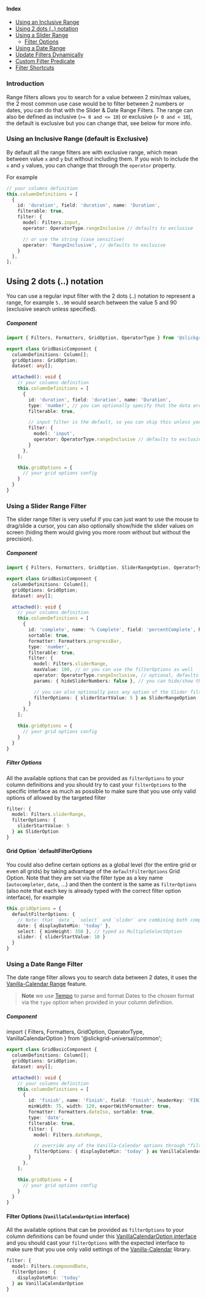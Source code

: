 #### Index
- [Using an Inclusive Range](#using-an-inclusive-range-default-is-exclusive)
- [Using 2 dots (..) notation](#using-2-dots--notation)
- [Using a Slider Range](#using-a-slider-range-filter)
  - [Filter Options](#filter-options)
- [Using a Date Range](#using-a-date-range-filter)
- [Update Filters Dynamically](input-filter.md#update-filters-dynamically)
- [Custom Filter Predicate](input-filter.md#custom-filter-predicate)
- [Filter Shortcuts](input-filter.md#filter-shortcuts)

### Introduction
Range filters allows you to search for a value between 2 min/max values, the 2 most common use case would be to filter between 2 numbers or dates, you can do that with the Slider & Date Range Filters. The range can also be defined as inclusive (`>= 0 and <= 10`) or exclusive (`> 0 and < 10`), the default is exclusive but you can change that, see below for more info.

### Using an Inclusive Range (default is Exclusive)
By default all the range filters are with exclusive range, which mean between value `x` and `y` but without including them. If you wish to include the `x` and `y` values, you can change that through the `operator` property.

For example
```ts
// your columns definition
this.columnDefinitions = [
  {
    id: 'duration', field: 'duration', name: 'Duration',
    filterable: true,
    filter: {
      model: Filters.input,
      operator: OperatorType.rangeInclusive // defaults to exclusive

      // or use the string (case sensitive)
      operator: 'RangeInclusive', // defaults to exclusive
    }
  },
];
```

## Using 2 dots (..) notation
You can use a regular input filter with the 2 dots (..) notation to represent a range, for example `5..90` would search between the value 5 and 90 (exclusive search unless specified).

##### Component
```ts
import { Filters, Formatters, GridOption, OperatorType } from '@slickgrid-universal/common';

export class GridBasicComponent {
  columnDefinitions: Column[];
  gridOptions: GridOption;
  dataset: any[];

  attached(): void {
    // your columns definition
    this.columnDefinitions = [
      {
        id: 'duration', field: 'duration', name: 'Duration',
        type: 'number', // you can optionally specify that the data are numbers
        filterable: true,

        // input filter is the default, so you can skip this unless you want to specify the `operator`
        filter: {
          model: 'input',
          operator: OperatorType.rangeInclusive // defaults to exclusive
        }
      },
    ];

    this.gridOptions = {
      // your grid options config
    }
  }
}
```

### Using a Slider Range Filter
The slider range filter is very useful if you can just want to use the mouse to drag/slide a cursor, you can also optionally show/hide the slider values on screen (hiding them would giving you more room without but without the precision).

##### Component
```ts
import { Filters, Formatters, GridOption, SliderRangeOption, OperatorType } from '@slickgrid-universal/commomn';

export class GridBasicComponent {
  columnDefinitions: Column[];
  gridOptions: GridOption;
  dataset: any[];

  attached(): void {
    // your columns definition
    this.columnDefinitions = [
      {
        id: 'complete', name: '% Complete', field: 'percentComplete', headerKey: 'PERCENT_COMPLETE', minWidth: 120,
        sortable: true,
        formatter: Formatters.progressBar,
        type: 'number',
        filterable: true,
        filter: {
          model: Filters.sliderRange,
          maxValue: 100, // or you can use the filterOptions as well
          operator: OperatorType.rangeInclusive, // optional, defaults to exclusive
          params: { hideSliderNumbers: false }, // you can hide/show the slider numbers on both side

          // you can also optionally pass any option of the Slider filter
          filterOptions: { sliderStartValue: 5 } as SliderRangeOption
        }
      },
    ];

    this.gridOptions = {
      // your grid options config
    }
  }
}
```

##### Filter Options
All the available options that can be provided as `filterOptions` to your column definitions and you should try to cast your `filterOptions` to the specific interface as much as possible to make sure that you use only valid options of allowed by the targeted filter

```ts
filter: {
  model: Filters.sliderRange,
  filterOptions: {
    sliderStartValue: 5
  } as SliderOption
}
```

#### Grid Option `defaultFilterOptions
You could also define certain options as a global level (for the entire grid or even all grids) by taking advantage of the `defaultFilterOptions` Grid Option. Note that they are set via the filter type as a key name (`autocompleter`, `date`, ...) and then the content is the same as `filterOptions` (also note that each key is already typed with the correct filter option interface), for example

```ts
this.gridOptions = {
  defaultFilterOptions: {
    // Note: that `date`, `select` and `slider` are combining both compound & range filters together
    date: { displayDateMin: 'today' },
    select: { minHeight: 350 }, // typed as MultipleSelectOption
    slider: { sliderStartValue: 10 }
  }
}
```

### Using a Date Range Filter
The date range filter allows you to search data between 2 dates, it uses the [Vanilla-Calendar Range](https://vanilla-calendar.pro/) feature.

> **Note** we use [Tempo](https://tempo.formkit.com/) to parse and format Dates to the chosen format via the `type` option when provided in your column definition.

##### Component
import { Filters, Formatters, GridOption, OperatorType, VanillaCalendarOption } from '@slickgrid-universal/common';

```typescript
export class GridBasicComponent {
  columnDefinitions: Column[];
  gridOptions: GridOption;
  dataset: any[];

  attached(): void {
    // your columns definition
    this.columnDefinitions = [
      {
        id: 'finish', name: 'Finish', field: 'finish', headerKey: 'FINISH',
        minWidth: 75, width: 120, exportWithFormatter: true,
        formatter: Formatters.dateIso, sortable: true,
        type: 'date',
        filterable: true,
        filter: {
          model: Filters.dateRange,

          // override any of the Vanilla-Calendar options through "filterOptions"
          filterOptions: { displayDateMin: 'today' } as VanillaCalendarOption
        }
      },
    ];

    this.gridOptions = {
      // your grid options config
    }
  }
}
```

#### Filter Options (`VanillaCalendarOption` interface)
All the available options that can be provided as `filterOptions` to your column definitions can be found under this [VanillaCalendarOption interface](https://github.com/ghiscoding/slickgrid-universal/blob/master/packages/common/src/interfaces/vanillaCalendarOption.interface.ts) and you should cast your `filterOptions` with the expected interface to make sure that you use only valid settings of the [Vanilla-Calendar](https://vanilla-calendar.pro/docs/reference/additionally/settings) library.

```ts
filter: {
  model: Filters.compoundDate,
  filterOptions: {
    displayDateMin: 'today'
  } as VanillaCalendarOption
}
```
